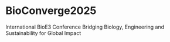 # BioConverge2025
International BioE3 Conference Bridging Biology, Engineering and Sustainability for Global Impact
